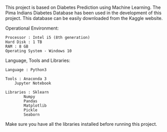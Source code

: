 This project is based on Diabetes Prediction using Machine Learning. The Pima Indians Diabetes Database has been used in the development of this project.
This database can be easily downloaded from the Kaggle website.

Operational Environment:

	Processor : Intel i5 (8th generation) 
	Hard Disk : 1 TB 
	RAM : 8 GB 
	Operating System - Windows 10 

Language, Tools and Libraries: 

	Language : Python3

	Tools : Anaconda 3
		Jupyter Notebook

	Libraries : Sklearn
		    Numpy
		    Pandas
		    Matplotlib
		    Pickle
		    Seaborn
Make sure you have all the libraries installed before running this project.
